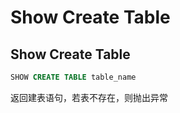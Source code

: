 # Show Create Table
## Show Create Table

```sql
SHOW CREATE TABLE table_name
```

返回建表语句，若表不存在，则抛出异常
